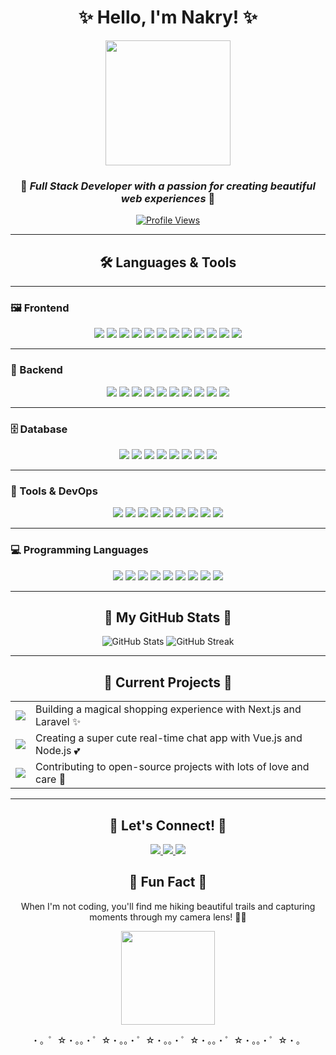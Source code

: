 <div align="center">

# ✨ Hello, I'm Nakry! ✨

<img src="https://media.giphy.com/media/v1.Y2lkPTc5MGI3NjExcDd6bWx0Nm51OHgxbHd1NXJ2ZnJtM2Vxc2Nxb2JqcWF1NWx1eDFtdCZlcD12MV9pbnRlcm5hbF9naWZfYnlfaWQmY3Q9cw/LHZyixOnHwDDy/giphy.gif" width="200" height="200" />

### 💖 *Full Stack Developer with a passion for creating beautiful web experiences* 💖

[![Profile Views](https://komarev.com/ghpvc/?username=nakry&color=ff69b4&style=flat-square&label=Profile+Views)](https://github.com/nakry)

</div>

---
<div align="center">

## 🛠️ Languages & Tools

</div>

---

### 🖼️ Frontend

<p align="center">
  <img src="https://img.shields.io/badge/HTML5-E34F26?style=for-the-badge&logo=html5&logoColor=white" />
  <img src="https://img.shields.io/badge/CSS3-1572B6?style=for-the-badge&logo=css3&logoColor=white" />
  <img src="https://img.shields.io/badge/JavaScript-F7DF1E?style=for-the-badge&logo=javascript&logoColor=black" />
  <img src="https://img.shields.io/badge/TypeScript-3178C6?style=for-the-badge&logo=typescript&logoColor=white" />
  <img src="https://img.shields.io/badge/React-61DAFB?style=for-the-badge&logo=react&logoColor=black" />
  <img src="https://img.shields.io/badge/Vue.js-4FC08D?style=for-the-badge&logo=vue.js&logoColor=white" />
  <img src="https://img.shields.io/badge/Next.js-000000?style=for-the-badge&logo=next.js&logoColor=white" />
  <img src="https://img.shields.io/badge/Nuxt.js-00C58E?style=for-the-badge&logo=nuxt.js&logoColor=white" />
  <img src="https://img.shields.io/badge/Tailwind_CSS-38B2AC?style=for-the-badge&logo=tailwind-css&logoColor=white" />
  <img src="https://img.shields.io/badge/Bootstrap-7952B3?style=for-the-badge&logo=bootstrap&logoColor=white" />
  <img src="https://img.shields.io/badge/jQuery-0769AD?style=for-the-badge&logo=jquery&logoColor=white" />
  <img src="https://img.shields.io/badge/Figma-F24E1E?style=for-the-badge&logo=figma&logoColor=white" />
</p>

---

### 🧠 Backend

<p align="center">
  <img src="https://img.shields.io/badge/Node.js-339933?style=for-the-badge&logo=node.js&logoColor=white" />
  <img src="https://img.shields.io/badge/Express.js-000000?style=for-the-badge&logo=express&logoColor=white" />
  <img src="https://img.shields.io/badge/NestJS-E0234E?style=for-the-badge&logo=nestjs&logoColor=white" />
  <img src="https://img.shields.io/badge/PHP-777BB4?style=for-the-badge&logo=php&logoColor=white" />
  <img src="https://img.shields.io/badge/Laravel-FF2D20?style=for-the-badge&logo=laravel&logoColor=white" />
  <img src="https://img.shields.io/badge/Django-092E20?style=for-the-badge&logo=django&logoColor=white" />
  <img src="https://img.shields.io/badge/Flask-000000?style=for-the-badge&logo=flask&logoColor=white" />
  <img src="https://img.shields.io/badge/Spring-6DB33F?style=for-the-badge&logo=spring&logoColor=white" />
  <img src="https://img.shields.io/badge/Java-007396?style=for-the-badge&logo=java&logoColor=white" />
  <img src="https://img.shields.io/badge/GraphQL-E10098?style=for-the-badge&logo=graphql&logoColor=white" />
</p>

---

### 🗄️ Database

<p align="center">
  <img src="https://img.shields.io/badge/MySQL-4479A1?style=for-the-badge&logo=mysql&logoColor=white" />
  <img src="https://img.shields.io/badge/MongoDB-47A248?style=for-the-badge&logo=mongodb&logoColor=white" />
  <img src="https://img.shields.io/badge/PostgreSQL-336791?style=for-the-badge&logo=postgresql&logoColor=white" />
  <img src="https://img.shields.io/badge/Firebase-FFCA28?style=for-the-badge&logo=firebase&logoColor=black" />
  <img src="https://img.shields.io/badge/SQLite-003B57?style=for-the-badge&logo=sqlite&logoColor=white" />
  <img src="https://img.shields.io/badge/Redis-DC382D?style=for-the-badge&logo=redis&logoColor=white" />
  <img src="https://img.shields.io/badge/Oracle-F80000?style=for-the-badge&logo=oracle&logoColor=white" />
  <img src="https://img.shields.io/badge/SQL_Server-CC2927?style=for-the-badge&logo=microsoft-sql-server&logoColor=white" />
</p>

---

### 🧰 Tools & DevOps

<p align="center">
  <img src="https://img.shields.io/badge/Git-F05032?style=for-the-badge&logo=git&logoColor=white" />
  <img src="https://img.shields.io/badge/GitHub-181717?style=for-the-badge&logo=github&logoColor=white" />
  <img src="https://img.shields.io/badge/GitLab-FC6D26?style=for-the-badge&logo=gitlab&logoColor=white" />
  <img src="https://img.shields.io/badge/Docker-2496ED?style=for-the-badge&logo=docker&logoColor=white" />
  <img src="https://img.shields.io/badge/Kubernetes-326CE5?style=for-the-badge&logo=kubernetes&logoColor=white" />
  <img src="https://img.shields.io/badge/AWS-232F3E?style=for-the-badge&logo=amazon-aws&logoColor=white" />
  <img src="https://img.shields.io/badge/Postman-FF6C37?style=for-the-badge&logo=postman&logoColor=white" />
  <img src="https://img.shields.io/badge/VS_Code-007ACC?style=for-the-badge&logo=visual-studio-code&logoColor=white" />
  <img src="https://img.shields.io/badge/Linux-FCC624?style=for-the-badge&logo=linux&logoColor=black" />
</p>

---

### 💻 Programming Languages

<p align="center">
  <img src="https://img.shields.io/badge/C-00599C?style=for-the-badge&logo=c&logoColor=white" />
  <img src="https://img.shields.io/badge/C++-00599C?style=for-the-badge&logo=c%2B%2B&logoColor=white" />
  <img src="https://img.shields.io/badge/CSharp-239120?style=for-the-badge&logo=c-sharp&logoColor=white" />
  <img src="https://img.shields.io/badge/Python-3776AB?style=for-the-badge&logo=python&logoColor=white" />
  <img src="https://img.shields.io/badge/Go-00ADD8?style=for-the-badge&logo=go&logoColor=white" />
  <img src="https://img.shields.io/badge/Java-007396?style=for-the-badge&logo=java&logoColor=white" />
  <img src="https://img.shields.io/badge/Kotlin-0095D5?style=for-the-badge&logo=kotlin&logoColor=white" />
  <img src="https://img.shields.io/badge/Dart-0175C2?style=for-the-badge&logo=dart&logoColor=white" />
  <img src="https://img.shields.io/badge/Swift-FA7343?style=for-the-badge&logo=swift&logoColor=white" />
</p>


---

<div align="center">

## 🌟 My GitHub Stats 🌟

<img src="https://github-readme-stats.vercel.app/api?username=nakry&show_icons=true&theme=radical&border_radius=10&title_color=ff69b4&icon_color=ff69b4&text_color=a9fef7&bg_color=290,141321,675bff" alt="GitHub Stats" />

<img src="https://github-readme-streak-stats.herokuapp.com/?user=nakry&theme=radical&border_radius=10&ring=ff69b4&fire=ff69b4&currStreakLabel=ff69b4" alt="GitHub Streak" />

</div>

---

<div align="center">

## 🎀 Current Projects 🎀

</div>

<table align="center">
  <tr>
    <td>
      <a href="https://github.com/nakry/project1">
        <img src="https://img.shields.io/badge/-✨_E--commerce_Platform-FC6A03?style=for-the-badge" />
      </a>
    </td>
    <td>Building a magical shopping experience with Next.js and Laravel ✨</td>
  </tr>
  <tr>
    <td>
      <a href="https://github.com/nakry/project2">
        <img src="https://img.shields.io/badge/-💬_Chat_Application-9B59B6?style=for-the-badge" />
      </a>
    </td>
    <td>Creating a super cute real-time chat app with Vue.js and Node.js 💕</td>
  </tr>
  <tr>
    <td>
      <a href="https://github.com/nakry/project3">
        <img src="https://img.shields.io/badge/-🌱_Open_Source-2ECC71?style=for-the-badge" />
      </a>
    </td>
    <td>Contributing to open-source projects with lots of love and care 🌈</td>
  </tr>
</table>

---

<div align="center">

## 📮 Let's Connect! 📮

<a href="mailto:your.email@example.com">
  <img src="https://img.shields.io/badge/-Email-D14836?style=for-the-badge&logo=gmail&logoColor=white" />
</a>
<a href="https://linkedin.com/in/yourprofile">
  <img src="https://img.shields.io/badge/-LinkedIn-0077B5?style=for-the-badge&logo=linkedin&logoColor=white" />
</a>
<a href="https://twitter.com/yourhandle">
  <img src="https://img.shields.io/badge/-Twitter-1DA1F2?style=for-the-badge&logo=twitter&logoColor=white" />
</a>

## 🌈 Fun Fact 🌈

When I'm not coding, you'll find me hiking beautiful trails and capturing moments through my camera lens! 📸✨

<img src="https://media.giphy.com/media/v1.Y2lkPTc5MGI3NjExcDd6bWx0Nm51OHgxbHd1NXJ2ZnJtM2Vxc2Nxb2JqcWF1NWx1eDFtdCZlcD12MV9pbnRlcm5hbF9naWZfYnlfaWQmY3Q9cw/LmNwrBhejkK9EFP504/giphy.gif" width="150" />

</div>

<p align="center">
  ・。゜☆・。。・゜☆・。。・゜☆・。。・゜☆・。。・゜☆・。。・゜☆・。
</p>
